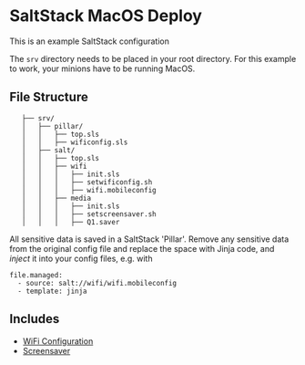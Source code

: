 # SaltStack MacOS Deploy

This is an example SaltStack configuration

The `srv` directory needs to be placed in your root directory. For this example to work, your minions have to be running MacOS.

## File Structure
```
   ├── srv/
   │   ├── pillar/
   │   │   ├── top.sls
   │   │   ├── wificonfig.sls
   │   ├── salt/
   │   │   ├── top.sls
   │   │   ├── wifi
   │   │   │   ├── init.sls
   │   │   │   ├── setwificonfig.sh
   │   │   │   ├── wifi.mobileconfig
   │   │   ├── media
   │   │   │   ├── init.sls
   │   │   │   ├── setscreensaver.sh
   │   │   │   ├── Q1.saver
   ```
All sensitive data is saved in a SaltStack 'Pillar'. Remove any sensitive data from the original config file and replace the space with Jinja code, and *inject* it into your config files, e.g. with
```
file.managed:
  - source: salt://wifi/wifi.mobileconfig
  - template: jinja
```
## Includes
* [WiFi Configuration]()
* [Screensaver]()
